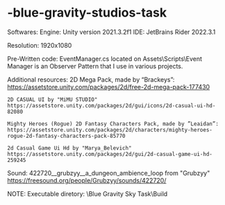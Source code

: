 # -blue-gravity-studios-task


Softwares:
	Engine: Unity version 2021.3.2f1
	IDE: JetBrains Rider 2022.3.1

Resolution:
	1920x1080

Pre-Written code:
	EventManager.cs located on Assets\Scripts\Event Manager  is an Observer Pattern that I use in various projects.


Additional resources:
	2D Mega Pack, made by “Brackeys”: 
	https://assetstore.unity.com/packages/2d/free-2d-mega-pack-177430
	
	2D CASUAL UI by "MiMU STUDIO"
	https://assetstore.unity.com/packages/2d/gui/icons/2d-casual-ui-hd-82080
	
	Mighty Heroes (Rogue) 2D Fantasy Characters Pack, made by ”Leaidan”:
	https://assetstore.unity.com/packages/2d/characters/mighty-heroes-rogue-2d-fantasy-characters-pack-85770
	
	2d Casual Game Ui Hd by "Marya_Belevich"	
	https://assetstore.unity.com/packages/2d/gui/2d-casual-game-ui-hd-259245
	
Sound:
422720__grubzyy__a_dungeon_ambience_loop from "Grubzyy"
https://freesound.org/people/Grubzyy/sounds/422720/


NOTE:
Executable diretory: \Blue Gravity Sky Task\Build
